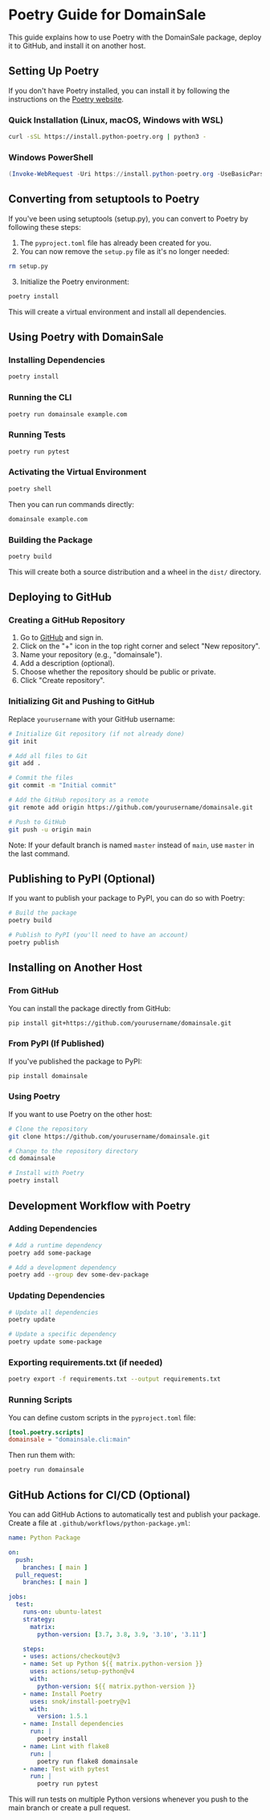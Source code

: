 # Poetry Guide for DomainSale

This guide explains how to use Poetry with the DomainSale package, deploy it to GitHub, and install it on another host.

## Setting Up Poetry

If you don't have Poetry installed, you can install it by following the instructions on the [Poetry website](https://python-poetry.org/docs/#installation).

### Quick Installation (Linux, macOS, Windows with WSL)

```bash
curl -sSL https://install.python-poetry.org | python3 -
```

### Windows PowerShell

```powershell
(Invoke-WebRequest -Uri https://install.python-poetry.org -UseBasicParsing).Content | python -
```

## Converting from setuptools to Poetry

If you've been using setuptools (setup.py), you can convert to Poetry by following these steps:

1. The `pyproject.toml` file has already been created for you.
2. You can now remove the `setup.py` file as it's no longer needed:

```bash
rm setup.py
```

3. Initialize the Poetry environment:

```bash
poetry install
```

This will create a virtual environment and install all dependencies.

## Using Poetry with DomainSale

### Installing Dependencies

```bash
poetry install
```

### Running the CLI

```bash
poetry run domainsale example.com
```

### Running Tests

```bash
poetry run pytest
```

### Activating the Virtual Environment

```bash
poetry shell
```

Then you can run commands directly:

```bash
domainsale example.com
```

### Building the Package

```bash
poetry build
```

This will create both a source distribution and a wheel in the `dist/` directory.

## Deploying to GitHub

### Creating a GitHub Repository

1. Go to [GitHub](https://github.com) and sign in.
2. Click on the "+" icon in the top right corner and select "New repository".
3. Name your repository (e.g., "domainsale").
4. Add a description (optional).
5. Choose whether the repository should be public or private.
6. Click "Create repository".

### Initializing Git and Pushing to GitHub

Replace `yourusername` with your GitHub username:

```bash
# Initialize Git repository (if not already done)
git init

# Add all files to Git
git add .

# Commit the files
git commit -m "Initial commit"

# Add the GitHub repository as a remote
git remote add origin https://github.com/yourusername/domainsale.git

# Push to GitHub
git push -u origin main
```

Note: If your default branch is named `master` instead of `main`, use `master` in the last command.

## Publishing to PyPI (Optional)

If you want to publish your package to PyPI, you can do so with Poetry:

```bash
# Build the package
poetry build

# Publish to PyPI (you'll need to have an account)
poetry publish
```

## Installing on Another Host

### From GitHub

You can install the package directly from GitHub:

```bash
pip install git+https://github.com/yourusername/domainsale.git
```

### From PyPI (If Published)

If you've published the package to PyPI:

```bash
pip install domainsale
```

### Using Poetry

If you want to use Poetry on the other host:

```bash
# Clone the repository
git clone https://github.com/yourusername/domainsale.git

# Change to the repository directory
cd domainsale

# Install with Poetry
poetry install
```

## Development Workflow with Poetry

### Adding Dependencies

```bash
# Add a runtime dependency
poetry add some-package

# Add a development dependency
poetry add --group dev some-dev-package
```

### Updating Dependencies

```bash
# Update all dependencies
poetry update

# Update a specific dependency
poetry update some-package
```

### Exporting requirements.txt (if needed)

```bash
poetry export -f requirements.txt --output requirements.txt
```

### Running Scripts

You can define custom scripts in the `pyproject.toml` file:

```toml
[tool.poetry.scripts]
domainsale = "domainsale.cli:main"
```

Then run them with:

```bash
poetry run domainsale
```

## GitHub Actions for CI/CD (Optional)

You can add GitHub Actions to automatically test and publish your package. Create a file at `.github/workflows/python-package.yml`:

```yaml
name: Python Package

on:
  push:
    branches: [ main ]
  pull_request:
    branches: [ main ]

jobs:
  test:
    runs-on: ubuntu-latest
    strategy:
      matrix:
        python-version: [3.7, 3.8, 3.9, '3.10', '3.11']

    steps:
    - uses: actions/checkout@v3
    - name: Set up Python ${{ matrix.python-version }}
      uses: actions/setup-python@v4
      with:
        python-version: ${{ matrix.python-version }}
    - name: Install Poetry
      uses: snok/install-poetry@v1
      with:
        version: 1.5.1
    - name: Install dependencies
      run: |
        poetry install
    - name: Lint with flake8
      run: |
        poetry run flake8 domainsale
    - name: Test with pytest
      run: |
        poetry run pytest
```

This will run tests on multiple Python versions whenever you push to the main branch or create a pull request.
